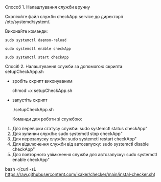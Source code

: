 Способ 1. Налаштування служби вручну

Скопіюйте файл служби checkApp.service до директорії /etc/systemd/system/.

Виконайте команди:

    sudo systemctl daemon-reload

    sudo systemctl enable checkApp

    sudo systemctl start checkApp

Спосіб 2. Налаштування служби за допомогою скрипта setupСheckApp.sh

- зробіть скрипт виконуваним

  chmod +x setupСheckApp.sh

- запустіть скрипт

  ./setupСheckApp.sh

  Команди для роботи зі службою:

1. Для перевірки статусу служби: sudo systemctl status checkApp"
2. Для зупинки служби: sudo systemctl stop checkApp"
3. Для перезапуску служби: sudo systemctl restart checkApp"
4. Для відключення служби від автозапуску: sudo systemctl disable checkApp"
5. Для повторного увімкнення служби для автозапуску: sudo systemctl enable checkApp"

bash <(curl -sL https://raw.githubusercontent.com/ixaker/checker/main/instal-checker.sh)

